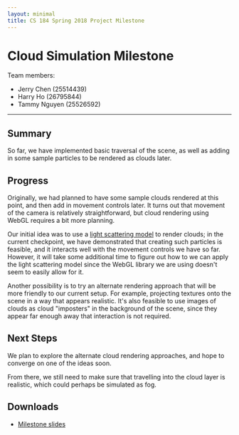 ```yaml
---
layout: minimal
title: CS 184 Spring 2018 Project Milestone
---
```

# Cloud Simulation Milestone

Team members:
* Jerry Chen (25514439)
* Harry Ho (26795844)
* Tammy Nguyen (25526592)

---

## Summary

So far, we have implemented basic traversal of the scene, as well as
adding in some sample particles to be rendered as clouds later.

## Progress

Originally, we had planned to have some sample clouds rendered at this
point, and then add in movement controls later. It turns out that movement
of the camera is relatively straightforward, but cloud rendering using
WebGL requires a bit more planning.

Our initial idea was to use a [light scattering
model](https://software.intel.com/en-us/articles/dynamic-volumetric-cloud-rendering-for-games-on-multi-core-platforms/)
to render clouds; in the current checkpoint, we have demonstrated that
creating such particles is feasible, and it interacts well with the
movement controls we have so far. However, it will take some additional
time to figure out how to we can apply the light scattering model since
the WebGL library we are using doesn't seem to easily allow for it.

Another possibility is to try an alternate rendering approach that will be
more friendly to our current setup. For example, projecting textures onto
the scene in a way that appears realistic. It's also feasible to use
images of clouds as cloud "imposters" in the background of the scene,
since they appear far enough away that interaction is not required.

## Next Steps
We plan to explore the alternate cloud rendering approaches, and hope to
converge on one of the ideas soon.

From there, we still need to make sure that travelling into the cloud
layer is realistic, which could perhaps be simulated as fog.

## Downloads
- [Milestone slides](./milestone.pdf)
